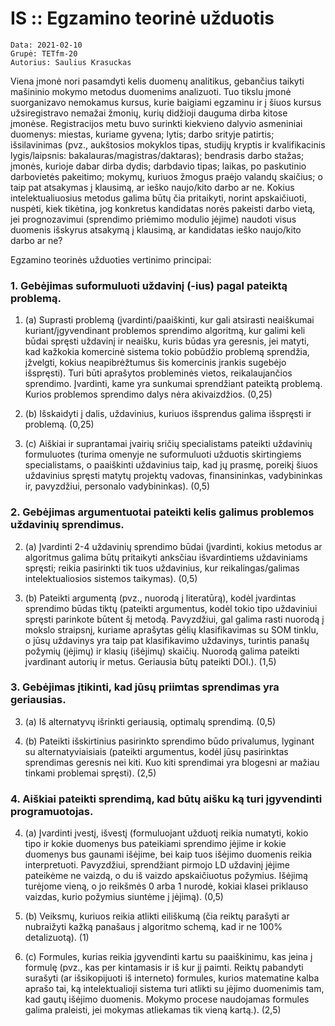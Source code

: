 # IS :: Egzamino teorinė užduotis

`Data: 2021-02-10`  
`Grupė: TETfm-20`  
`Autorius: Saulius Krasuckas`  

Viena įmonė nori pasamdyti kelis duomenų analitikus, gebančius taikyti mašininio mokymo metodus duomenims analizuoti. Tuo tikslu įmonė suorganizavo nemokamus kursus, kurie baigiami egzaminu ir į šiuos kursus užsiregistravo nemažai žmonių, kurių didžioji dauguma dirba kitose įmonėse. Registracijos metu buvo surinkti kiekvieno dalyvio asmeniniai duomenys: miestas, kuriame gyvena; lytis; darbo srityje patirtis; išsilavinimas (pvz., aukštosios mokyklos tipas, studijų kryptis ir kvalifikacinis lygis/laipsnis: bakalauras/magistras/daktaras); bendrasis darbo stažas; įmonės, kurioje dabar dirba dydis; darbdavio tipas; laikas, po paskutinio darbovietės pakeitimo; mokymų, kuriuos žmogus praėjo valandų skaičius; o taip pat atsakymas į klausimą, ar ieško naujo/kito darbo ar ne. Kokius intelektualiuosius metodus galima būtų čia pritaikyti, norint apskaičiuoti, nuspėti, kiek tikėtina, jog konkretus kandidatas norės pakeisti darbo vietą, jei prognozavimui (sprendimo priėmimo modulio įėjime) naudoti visus duomenis išskyrus atsakymą į klausimą, ar kandidatas ieško naujo/kito darbo ar ne?

Egzamino teorinės užduoties vertinimo principai:

### 1. Gebėjimas suformuluoti uždavinį (-ius) pagal pateiktą problemą.

  1. (a) Suprasti problemą (įvardinti/paaiškinti, kur gali atsirasti neaiškumai kuriant/įgyvendinant problemos sprendimo algoritmą, kur galimi keli būdai spręsti uždavinį ir neaišku, kuris būdas yra geresnis, jei matyti, kad kažkokia komercinė sistema tokio pobūdžio problemą sprendžia, įžvelgti, kokius neapibrėžtumus šis komercinis įrankis sugebėjo išspręsti). Turi būti aprašytos probleminės vietos, reikalaujančios sprendimo. Įvardinti, kame yra sunkumai sprendžiant pateiktą problemą. Kurios problemos sprendimo dalys nėra akivaizdžios. (0,25)

  1. (b) Išskaidyti į dalis, uždavinius, kuriuos išsprendus galima išspręsti ir problemą. (0,25)

  1. (c) Aiškiai ir suprantamai įvairių sričių specialistams pateikti uždavinių formuluotes (turima omenyje ne suformuluoti užduotis skirtingiems specialistams, o paaiškinti uždavinius taip, kad jų prasmę, poreikį šiuos uždavinius spręsti matytų projektų vadovas, finansininkas, vadybininkas ir, pavyzdžiui, personalo vadybininkas). (0,5)

### 2. Gebėjimas argumentuotai pateikti kelis galimus problemos uždavinių sprendimus.

  2. (a) Įvardinti 2-4 uždavinių sprendimo būdai (įvardinti, kokius metodus ar algoritmus galima būtų pritaikyti anksčiau išvardintiems uždaviniams spręsti; reikia pasirinkti tik tuos uždavinius, kur reikalingas/galimas intelektualiosios sistemos taikymas). (0,5)

  2. (b) Pateikti argumentą (pvz., nuorodą į literatūrą), kodėl įvardintas sprendimo būdas tiktų (pateikti argumentus, kodėl tokio tipo uždaviniui spręsti parinkote būtent šį metodą. Pavyzdžiui, gal galima rasti nuorodą į mokslo straipsnį, kuriame aprašytas gėlių klasifikavimas su SOM tinklu, o jūsų uždavinys yra taip pat klasifikavimo uždavinys, turintis panašų požymių (įėjimų) ir klasių (išėjimų) skaičių. Nuorodą galima pateikti įvardinant autorių ir metus. Geriausia būtų pateikti DOI.). (1,5)

### 3. Gebėjimas įtikinti, kad jūsų priimtas sprendimas yra geriausias.

  3. (a) Iš alternatyvų išrinkti geriausią, optimalų sprendimą. (0,5)

  3. (b) Pateikti išskirtinius pasirinkto sprendimo būdo privalumus, lyginant su alternatyviaisiais (pateikti argumentus, kodėl jūsų pasirinktas sprendimas geresnis nei kiti. Kuo kiti sprendimai yra blogesni ar mažiau tinkami problemai spręsti). (2,5)

### 4. Aiškiai pateikti sprendimą, kad būtų aišku ką turi įgyvendinti programuotojas.

  4. (a) Įvardinti įvestį, išvestį (formuluojant užduotį reikia numatyti, kokio tipo ir kokie duomenys bus pateikiami sprendimo įėjime ir kokie duomenys bus gaunami išėjime, bei kaip tuos išėjimo duomenis reikia interpretuoti. Pavyzdžiui, sprendžiant pirmojo LD uždavinį įėjime pateikėme ne vaizdą, o du iš vaizdo apskaičiuotus požymius. Išėjimą turėjome vieną, o jo reikšmės 0 arba 1 nurodė, kokiai klasei priklauso vaizdas, kurio požymius siuntėme į įėjimą). (0,5)

  4. (b) Veiksmų, kuriuos reikia atlikti eiliškumą (čia reiktų parašyti ar nubraižyti kažką panašaus į algoritmo schemą, kad ir ne 100% detalizuotą). (1)
  
  4. (c) Formules, kurias reikia įgyvendinti kartu su paaiškinimu, kas įeina į formulę (pvz., kas per kintamasis ir iš kur jį paimti. Reiktų pabandyti surašyti (ar išsikopijuoti iš interneto) formules, kurios matematine kalba aprašo tai, ką intelektualioji sistema turi atlikti su įėjimo duomenimis tam, kad gautų išėjimo duomenis. Mokymo procese naudojamas formules galima praleisti, jei mokymas atliekamas tik vieną kartą.). (2,5)
